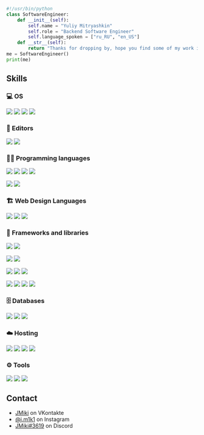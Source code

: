 ```python
#!/usr/bin/python
class SoftwareEngineer:
    def __init__(self):
        self.name = "Yuliy Mitryashkin"
        self.role = "Backend Software Engineer"
        self.language_spoken = ["ru_RU", "en_US"]
    def __str__(self):
        return "Thanks for dropping by, hope you find some of my work interesting."
me = SoftwareEngineer()
print(me)
```


## Skills
### 💻 OS
![](https://img.shields.io/badge/Debian-A81D33.svg?logo=Debian&logoColor=white)
![](https://img.shields.io/badge/Ubuntu-E95420.svg?logo=Ubuntu&logoColor=white)
![](https://img.shields.io/badge/Kali-557C94.svg?logo=KaliLinux&logoColor=white)
![](https://img.shields.io/badge/Windows-0078D6.svg?logo=Windows&logoColor=white)

### 📝 Editors
![](https://img.shields.io/badge/Visual%20Studio%20Code-0078d7.svg?logo=visual-studio-code&logoColor=white)
![](https://img.shields.io/badge/Visual%20Studio-5C2D91.svg?logo=visualstudio&logoColor=white)
<!-- ![](https://img.shields.io/badge/Notion-000000.svg?logo=notion&logoColor=white) -->

### 👨‍💻 Programming languages
![](https://img.shields.io/badge/Python-31A8FF.svg?logo=python&logoColor=white)
![](https://img.shields.io/badge/JavaScript-F7DF1E.svg?logo=javascript&logoColor=black)
![](https://img.shields.io/badge/C-A8B9CC.svg?logo=C&logoColor=white)
![](https://custom-icon-badges.herokuapp.com/badge/C++-00599C.svg?logo=cpp2&logoColor=white)

![](https://img.shields.io/badge/Bash-121011.svg?logo=gnu-bash&logoColor=white)
![](https://img.shields.io/badge/PowerShell-5391FE.svg?logo=powershell&logoColor=white)

### 🏗️ Web Design Languages
![](https://img.shields.io/badge/HTML-E34F26.svg?logo=html5&logoColor=white)
![](https://img.shields.io/badge/CSS-1572B6.svg?logo=css3&logoColor=white)
![](https://img.shields.io/badge/Bootstrap-7952B3.svg?logo=bootstrap&logoColor=white)
<!-- ![](https://img.shields.io/badge/Sass-CC6699.svg?logo=sass&logoColor=white) -->

### 🧰 Frameworks and libraries
![](https://img.shields.io/badge/Django-0C9D58.svg?logo=Django&logoColor=white)
![](https://img.shields.io/badge/Flask-000000.svg?logo=Flask&logoColor=white)

![](https://img.shields.io/badge/FastAPI-009688.svg?logo=FastAPI&logoColor=white)
![](https://img.shields.io/badge/Django_Rest_Framework-D22128.svg?logo=Django&logoColor=white)

![](https://img.shields.io/badge/Pytest-0A9EDC.svg?logo=pytest&logoColor=white)
![](https://img.shields.io/badge/Scrapy-006600.svg?logo=SpyderIDE&logoColor=white)
![](https://img.shields.io/badge/RenPy-FF7F7F.svg?logo=RenPy&logoColor=white)

![](https://img.shields.io/badge/Node.js-43853D.svg?logo=node.js&logoColor=white)
![](https://img.shields.io/badge/Discord.js-512BD4.svg?logo=Discord&logoColor=white)
![](https://img.shields.io/badge/Telegraf.js-26A5E4.svg?logo=Telegram&logoColor=white)
![](https://img.shields.io/badge/Homebridge-491F59?logo=Homebridge&logoColor=white)

### 🗄️ Databases 
![](https://img.shields.io/badge/SQLAlchemy-0C0C0E.svg?logo=Alchemy&logoColor=white)
![](https://img.shields.io/badge/SQLite-003B57.svg?logo=SQLite&logoColor=white)
![](https://img.shields.io/badge/PostgreSQL-4169E1.svg?logo=postgresql&logoColor=white)
<!-- ![](https://img.shields.io/badge/MySQL-4479A1.svg?logo=mysql&logoColor=white) -->
<!-- ![](https://img.shields.io/badge/Enmap-52B0E7.svg?logo=CodeSandbox&logoColor=white) -->

### ☁️ Hosting
![](https://img.shields.io/badge/Digital_Ocean-0080FF.svg?logo=DigitalOcean&logoColor=white)
![](https://img.shields.io/badge/Yandex_Cloud-3693F3.svg?logo=iCloud&logoColor=white)
![](https://img.shields.io/badge/AWS-232F3E.svg?logo=AmazonAWS&logoColor=white)
![](https://img.shields.io/badge/RaspberryPi-A22846.svg?logo=RaspberryPi&logoColor=white)

### ⚙️ Tools
![](https://img.shields.io/badge/NGINX-009639.svg?logo=NGINX&logoColor=white)
![](https://img.shields.io/badge/WireGuard-88171A?logo=WireGuard&logoColor=white)
![](https://img.shields.io/badge/VirtualBox-183A61?logo=VirtualBox&logoColor=white)
<!-- ![](https://img.shields.io/badge/Terminal-4D4D4D.svg?logo=WindowsTerminal&logoColor=white) -->
<!-- ![](https://img.shields.io/badge/Git-F05032.svg?logo=Git&logoColor=white") -->
<!-- ![](https://img.shields.io/badge/Stack%20Overflow-F58025?logo=stackoverflow&logoColor=white) -->
<!-- ![](https://img.shields.io/badge/AnyDesk-EF443B?logo=AnyDesk&logoColor=white) -->
<!-- ![](https://img.shields.io/badge/npm-CB3837?logo=npm&logoColor=white) -->
<!-- ![](https://img.shields.io/badge/PyPI-3775A9?logo=PyPI&logoColor=white) -->


## Contact
- [JMiki](https://vk.com/JMiki) on VKontakte
- [@j.m1k1](https://www.instagram.com/j.m1k1/) on Instagram
- [JMiki#3619](./) on Discord
